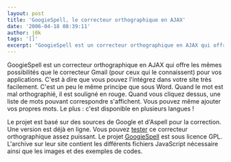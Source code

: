 ```yaml
---
layout: post
title: 'GoogieSpell, le correcteur orthographique en AJAX'
date: '2006-04-18 08:39:11'
author: j0k
tags: '[]'
excerpt: "GoogieSpell est un correcteur orthographique en AJAX qui offre les mêmes possibilités que le correcteur Gmail (pour ceux qui le connaissent) pour vos applications. C'est à dire que vous pouvez l'intégrez dans votre site très facilement.     \nC'est un peu le même principe que sous Word. Quand le mot est mal orthographié, il est souligné en rouge. Quand vous      …"
---
```


GoogieSpell est un correcteur orthographique en AJAX qui offre les mêmes possibilités que le correcteur Gmail (pour ceux qui le connaissent) pour vos applications. C'est à dire que vous pouvez l'intégrez dans votre site très facilement.
C'est un peu le même principe que sous Word. Quand le mot est mal orthographié, il est souligné en rouge. Quand vous cliquez dessus, une liste de mots pouvant correspondre s'affichent. Vous pouvez même ajouter vos propres mots. Le plus : c'est disponible en plusieurs langues !

Le projet est basé sur des sources de Google et d'Aspell pour la correction. Une version est déjà en ligne. Vous pouvez [tester](http://orangoo.com/spell/) ce correcteur orthographique assez puissant.   Le projet [GoogieSpell](http://amix.dk/projects/?page_id=3) est sous licence GPL. L'archive sur leur site contient les différents fichiers JavaScript nécessaire ainsi que les images et des exemples de codes.
